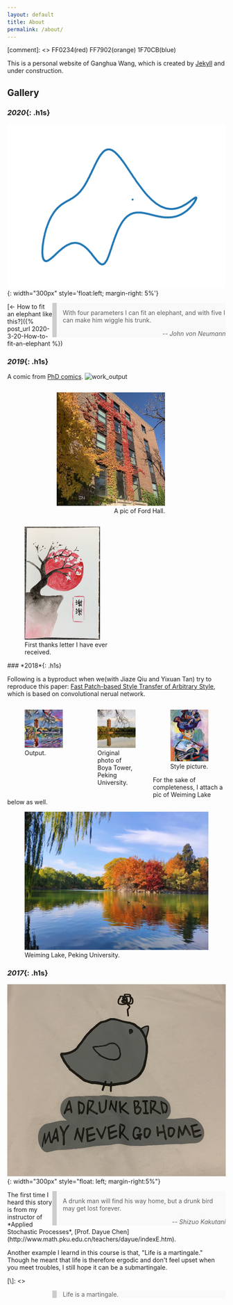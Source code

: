 ```yaml
---
layout: default
title: About
permalink: /about/
---
```


<style>
blockquote {
  background: #f9f9f9;
  border-left: 10px solid #ccc;
  margin: 0 auto;
  padding: 0 auto;
}
#wrap {
   width:700px;
   margin:0 auto;
}
#left_col {
   float:left;
   width:250px;
}
#right_col {
   float:right;
   width:400px;
}
.column {
  float: left;
  width: 33.33%;
}
/* Clear floats after the columns */
.row:after {
  content: "";
  display: table;
  clear: both;
}
.h1s{
color: #1F70CB;
text-decoration: underline;
}
</style>

[comment]: <> FF0234(red) FF7902(orange) 1F70CB(blue)


This is a personal website of Ganghua Wang, which is created by [Jekyll](https://jekyllrb.com/) and under construction. 

## Gallery

### *2020*{: .h1s}


![elephant](../assets/img/elephant.png){:  width="300px" style='float:left; margin-right: 5%'} 

<div id="right_col">
<blockquote style='float:right'>
<p text-align="left">With four parameters I can fit an elephant, and with five I can make him wiggle his trunk. </p> <cite style='float:right'>-- John von Neumann</cite>
</blockquote>
</div>


[$\leftarrow$ How to fit an elephant like this?]({% post_url 2020-3-20-How-to-fit-an-elephant %})
<p style="clear:both"></p>


### *2019*{: .h1s}

A comic from [PhD comics](http://phdcomics.com/comics/archive.php?comicid=124). 
![work_output](http://phdcomics.com/comics/archive/phd050399s.gif)


<!-- ![image](../assets/img/department.jpeg){: style="float: right;width:40%;height:40%"} -->
  <figure style="float:right;width:250px;margin-right: 10em;">
  	<img  src="../assets/img/department.jpeg">
  	<figcaption style="text-align: right;">A pic of Ford Hall. </figcaption>
  </figure>
<!-- ![image](../assets/img/letter.jpeg){: style="float: left;width:49%"} -->

  <figure style="float:left;width:250px;">
  	<img  src="../assets/img/letter.jpeg" height="260">
  	<figcaption style="text-align: left;">First thanks letter I have ever received. </figcaption>
  </figure>


<p style="clear:both;"></p>
### *2018*{: .h1s}

Following is a byproduct when we(with Jiaze Qiu and Yixuan Tan) try to reproduce this paper: [Fast Patch-based Style Transfer of Arbitrary Style](https://arxiv.org/pdf/1612.04337.pdf?fbclid=IwAR2xiW2dBBmnARfERb4wcC2wmLIUC9puHrdgLVCKDj5wZO3dqTCnYTfKl6w), which is based on convolutional nerual network.

<div id="row">
<div class="column">
<figure >
<img  src="../assets/img/boya1.png"  width="200px">
<figcaption style="text-align: left;" >Output. </figcaption></figure></div>
<div class="column" >
<figure >
<img  src="../assets/img/boya2.png"  width="200px" >
<figcaption style="text-align: left">Original photo of Boya Tower, <br/> Peking University. </figcaption></figure></div>
<div class="column">
<figure  >
<img  src="../assets/img/boya3.png"  width="200px">
<figcaption style="text-align: left;">Style picture. </figcaption></figure></div>
</div>

For the sake of completeness, I attach a pic of Weiming Lake below as well.
<figure  >
<img  src="../assets/img/weiming.jpeg"  width="450px">
<figcaption style="text-align: left;">Weiming Lake, Peking University. </figcaption></figure>
<p style="clear:both;"></p>

### *2017*{: .h1s}

![drunkbird](../assets/img/drunkbird.jpeg){:  width="300px" style="float: left; margin-right:5%"} 

<div id="right_col">
<blockquote style='float:right'>
<p text-align="left">A drunk man will find his way home, but a drunk bird may get lost forever. </p> <cite style='float:right'>-- Shizuo Kakutani</cite>
</blockquote>
</div>
The first time I heard this story is from my instructor of *Applied Stochastic Processes*, [Prof. Dayue Chen](http://www.math.pku.edu.cn/teachers/dayue/indexE.htm).

Another example I learnd in this course is that, "Life is a martingale." Though he meant that life is therefore ergodic and don't feel upset when you meet troubles, I still hope it can be a submartingale.

[\\]: <> <div id="right_col"><blockquote > Life is a martingale.</blockquote></div>
